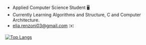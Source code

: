 
* Applied Computer Science Student 🖥️
* Currently Learning Algorithms and Structure, C and Computer Architecture.
* elia.renzoni03@gmail.com :envelope:

[![Top Langs](https://github-readme-stats.vercel.app/api/top-langs/?username=Elia-Renzoni&hide_progress=true)](https://github.com/Elia-Renzoni/README/edit/main/README.md)
